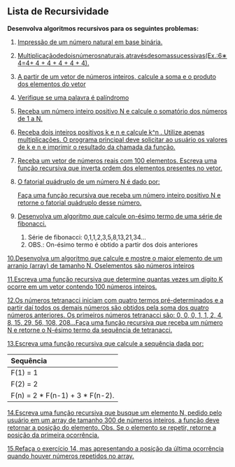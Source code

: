 ## Lista de Recursividade 		

**Desenvolva algoritmos recursivos para os seguintes problemas:**

1. <u>Impressão de um número natural em base binária.</u>

2. <u>Multiplicaçãodedoisnúmerosnaturais,atravésdesomassucessivas(Ex.:6∗4=4+ 4 + 4 + 4 + 4 + 4).</u>

3. <u>A partir de um vetor de números inteiros, calcule a soma e o produto dos elementos do vetor</u>

4. <u>Verifique se uma palavra é palíndromo</u>

5. <u>Receba um número inteiro positivo N e calcule o somatório dos números de 1 a N.</u>

6. <u>Receba dois inteiros positivos k e n e calcule k^n . Utilize apenas multiplicações. O programa principal deve solicitar ao usuário os valores de k e n e imprimir o resultado da chamada da função.</u>

7. <u>Receba um vetor de números reais com 100 elementos. Escreva uma função recursiva que inverta ordem dos elementos presentes no vetor.</u>

8. <u>O fatorial quádruplo de um número N é dado por:</u>

   <u>Faça uma função recursiva que receba um número inteiro positivo N e retorne o fatorial quádruplo desse número.</u>

9. <u>Desenvolva um algoritmo que calcule on-ésimo termo de uma série de fibonacci.</u>

   1. Série de fibonacci: 0,1,1,2,3,5,8,13,21,34...
   2. OBS.: On-ésimo termo é obtido a partir dos dois anteriores

<u>10.Desenvolva um algoritmo que calcule e mostre o maior elemento de um arranjo (array) de tamanho N. Oselementos são números inteiros</u>

<u>11.Escreva uma função recursiva que determine quantas vezes um dígito K ocorre em um vetor contendo 100 números inteiros.</u>

<u>12.Os números tetranacci iniciam com quatro termos pré-determinados e a partir daí todos os demais números são obtidos pela soma dos quatro números anteriores. Os primeiros números tetranacci são: 0, 0, 0, 1, 1, 2, 4, 8, 15, 29, 56, 108, 208...Faça uma função recursiva que receba um número N e retorne o N-ésimo termo da sequência de tetranacci.</u>

<u>13.Escreva uma função recursiva que calcule a sequência dada por:</u>

| Sequência                       |
| :------------------------------ |
| F(1) = 1                        |
| F(2) = 2                        |
| F(n) = 2 * F(n-1) + 3 * F(n-2). |

<u>14.Escreva uma função recursiva que busque um elemento N, pedido pelo usuário em um array de tamanho 300 de números inteiros, a função deve retornar a posição do elemento. Obs. Se o elemento se repetir, retorne a posição da primeira ocorrência.</u>

<u>15.Refaça o exercício 14, mas apresentando a posição da última ocorrência quando houver números repetidos no array.</u>


